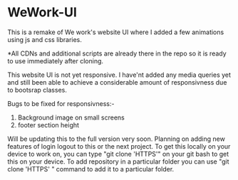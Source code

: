 # WeWork-UI
This is a remake of We work's website UI where I added a few animations using js and css libraries.

*All CDNs and additional scripts are already there in the repo so it is ready to use immediately after cloning.

This website UI is not yet responsive. I have'nt added any media queries yet and still been able to achieve a considerable amount of responsivness due to bootsrap classes.

Bugs to be fixed for responsivness:-
1. Background image on small screens
2. footer section height

Will be updating this to the full version very soon. 
Planning on adding new features of login logout to this or the next project.
To get this locally on your device to work on, you can type "git clone 'HTTPS'" on your git bash to get this on your device. 
To add repository in a particular folder you can use "git clone 'HTTPS' <folder-name>" command to add it to a particular folder.
  
 
